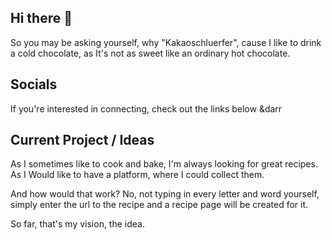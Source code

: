 ## Hi there 👋

So you may be asking yourself, why "Kakaoschluerfer", cause I like to drink a cold chocolate, as It's not as sweet like an ordinary hot chocolate.

## Socials

If you're interested in connecting, check out the links below &darr


## Current Project / Ideas

As I sometimes like to cook and bake, I'm always looking for great recipes. 
As I Would like to have a platform, where I could collect them.

And how would that work? No, not typing in every letter and word yourself, 
simply enter the url to the recipe and a recipe page will be created for it.

So far, that's my vision, the idea.




<!--
**KakaoSchluerfer/Kakaoschluerfer** is a ✨ _special_ ✨ repository because its `README.md` (this file) appears on your GitHub profile.

Here are some ideas to get you started:

- 🔭 I’m currently working on ...
- 🌱 I’m currently learning ...
- 👯 I’m looking to collaborate on ...
- 🤔 I’m looking for help with ...
- 💬 Ask me about ...
- 📫 How to reach me: ...
- 😄 Pronouns: ...
- ⚡ Fun fact: ...
-->
